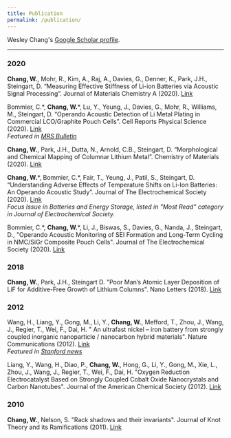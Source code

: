 ```yaml
---
title: Publication
permalink: /publication/
---
```


Wesley Chang's [Google Scholar profile](https://scholar.google.com/citations?user=HTB3a4sAAAAJ&hl=en&oi=ao).

<hr>


### 2020

**Chang, W.**, Mohr, R., Kim, A., Raj, A., Davies, G., Denner, K., Park, J.H., Steingart, D. “Measuring Effective Stiffness of Li-ion Batteries via Acoustic Signal Processing”. Journal of Materials Chemistry A (2020). [Link](https://doi.org/10.1039/D0TA05552B)

Bommier, C.\*, **Chang, W.**\*, Lu, Y., Yeung, J., Davies, G., Mohr, R., Williams, M., Steingart, D. “Operando Acoustic Detection of Li Metal Plating in Commercial LCO/Graphite Pouch Cells”. Cell Reports Physical Science (2020). [Link](https://doi.org/10.1016/j.xcrp.2020.100035) <br />
*Featured in [MRS Bulletin](https://www.cambridge.org/core/journals/mrs-bulletin/news/noninvasive-acoustic-sensing-diagnoses-lithium-ion-battery-health)*

**Chang, W.**, Park, J.H., Dutta, N., Arnold, C.B., Steingart, D. “Morphological and Chemical Mapping of Columnar Lithium Metal”. Chemistry of Materials (2020). [Link](https://doi.org/10.1021/acs.chemmater.9b04385)

**Chang, W.**\*, Bommier, C.\*, Fair, T., Yeung, J., Patil, S., Steingart, D. “Understanding Adverse Effects of Temperature Shifts on Li-Ion Batteries: An Operando Acoustic Study”. Journal of The Electrochemical Society (2020). [Link](https://doi.org/10.1149/1945-7111/ab6c56) <br />
*Focus Issue in Batteries and Energy Storage, listed in "Most Read" category in Journal of Electrochemical Society.*

Bommier, C.\*, **Chang, W.**\*, Li, J., Biswas, S., Davies, G., Nanda, J., Steingart, D., "Operando Acoustic Monitoring of SEI Formation and Long-Term
Cycling in NMC/SiGr Composite Pouch Cells". Journal of The Electrochemical Society (2020). [Link](https://doi.org/10.1149/1945-7111/ab68d6)

### 2018
**Chang, W.**, Park, J.H., Steingart D. "Poor Man’s Atomic Layer Deposition of LiF for Additive-Free Growth of Lithium Columns". Nano Letters (2018). [Link](https://doi.org/10.1021/acs.nanolett.8b03070)

### 2012
Wang, H., Liang, Y., Gong, M., Li, Y., **Chang, W.**, Mefford, T., Zhou, J., Wang, J., Regier, T., Wei, F., Dai, H. " An ultrafast nickel – iron battery from strongly
coupled inorganic nanoparticle / nanocarbon hybrid materials". Nature Communications (2012). [Link](https://doi.org/10.1038/ncomms1921) <br />
*Featured in [Stanford news](https://news.stanford.edu/news/2012/june/ultrafast-edison-battery-062612.html)*

Liang, Y., Wang, H., Diao, P., **Chang, W.**, Hong, G., Li, Y., Gong, M., Xie, L., Zhou, J., Wang, J., Regier, T., Wei, F., Dai, H. "Oxygen Reduction Electrocatalyst Based on Strongly Coupled Cobalt Oxide Nanocrystals and Carbon Nanotubes". Journal of the American Chemical Society (2012). [Link](https://doi.org/10.1021/ja305623m)

### 2010
**Chang, W.**, Nelson, S. "Rack shadows and their invariants". Journal of Knot Theory and its Ramifications (2011). [Link](https://doi.org/10.1142/S0218216511009315)
